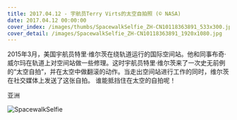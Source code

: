 ```yaml
---
title: 2017.04.12 - 宇航员Terry Virts的太空自拍照 (© NASA)
date: 2017.04.12 00:00:00
cover_index: /images/thumbs/SpacewalkSelfie_ZH-CN10118363891_533x300.jpg
cover_detail: /images/SpacewalkSelfie_ZH-CN10118363891_1920x1080.jpg
---
```


2015年3月，美国宇航员特里·维尔茨在绕轨道运行的国际空间站。他和同事布奇·威尔玛在轨道上对空间站做一些修理。这时宇航员特里·维尔茨来了一次史无前例的“太空自拍”，并在太空中做翻滚的动作。当走出空间站进行工作的同时，维尔茨在社交媒体上发送了这张自拍。
谁能抵挡住在太空的自拍呢！

亚洲

![SpacewalkSelfie](/images/SpacewalkSelfie_ZH-CN10118363891_1920x1080.jpg)
